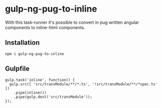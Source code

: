 # gulp-ng-pug-to-inline

With this task-runner it's possible to convert in pug written angular components to inline-html components.

## Installation

```
npm i gulp-ng-pug-to-inline
```

## Gulpfile

```
gulp.task('inline', function() {
  gulp.src([ 'src/transModule/**/*.ts', '!src/transModule/**/*spec.ts'  ])
    .pipe(inline())
    .pipe(gulp.dest('src/transModule'));
});
```

